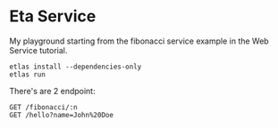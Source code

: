 # Eta Service

My playground starting from the fibonacci service example in the Web Service tutorial.

```
etlas install --dependencies-only
etlas run
```

There's are 2 endpoint:

```
GET /fibonacci/:n
GET /hello?name=John%20Doe
```
